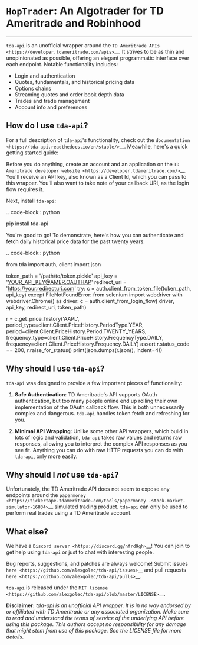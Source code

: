 ``HopTrader``: An Algotrader for TD Ameritrade and Robinhood
========================================

<!-- .. image:: https://img.shields.io/discord/720378361880248621.svg?label=&logo=discord&logoColor=ffffff&color=7389D8&labelColor=6A7EC2
  :target: https://discord.gg/nfrd9gh -->

<!-- What is ``tda-api``? -->
--------------------

``tda-api`` is an unofficial wrapper around the `TD Ameritrade APIs
<https://developer.tdameritrade.com/apis>`__. It strives to be as thin and
unopinionated as possible, offering an elegant programmatic interface over each
endpoint. Notable functionality includes:

* Login and authentication
* Quotes, fundamentals, and historical pricing data
* Options chains
* Streaming quotes and order book depth data
* Trades and trade management
* Account info and preferences

How do I use ``tda-api``?
-------------------------

For a full description of ``tda-api``'s functionality, check out the 
`documentation <https://tda-api.readthedocs.io/en/stable/>`__. Meawhile, here's 
a quick getting started guide:

Before you do anything, create an account and an application on the
`TD Ameritrade developer website <https://developer.tdameritrade.com/>`__.
You'll receive an API key, also known as a Client Id, which you can pass to this 
wrapper. You'll also want to take note of your callback URI, as the login flow 
requires it.

Next, install ``tda-api``:

.. code-block:: python

  pip install tda-api

You're good to go! To demonstrate, here's how you can authenticate and fetch
daily historical price data for the past twenty years:

.. code-block:: python

  from tda import auth, client
  import json

  token_path = '/path/to/token.pickle'
  api_key = 'YOUR_API_KEY@AMER.OAUTHAP'
  redirect_uri = 'https://your.redirecturi.com'
  try:
      c = auth.client_from_token_file(token_path, api_key)
  except FileNotFoundError:
      from selenium import webdriver
      with webdriver.Chrome() as driver:
          c = auth.client_from_login_flow(
              driver, api_key, redirect_uri, token_path)

  r = c.get_price_history('AAPL',
          period_type=client.Client.PriceHistory.PeriodType.YEAR,
          period=client.Client.PriceHistory.Period.TWENTY_YEARS,
          frequency_type=client.Client.PriceHistory.FrequencyType.DAILY,
          frequency=client.Client.PriceHistory.Frequency.DAILY)
  assert r.status_code == 200, r.raise_for_status()
  print(json.dumps(r.json(), indent=4))

Why should I use ``tda-api``?
-----------------------------

``tda-api`` was designed to provide a few important pieces of functionality:

1. **Safe Authentication**: TD Ameritrade's API supports OAuth authentication, 
   but too many people online end up rolling their own implementation of the 
   OAuth callback flow. This is both unnecessarily complex and dangerous. 
   ``tda-api`` handles token fetch and refreshing for you.

2. **Minimal API Wrapping**: Unlike some other API wrappers, which build in lots 
   of logic and validation, ``tda-api`` takes raw values and returns raw 
   responses, allowing you to interpret the complex API responses as you see 
   fit. Anything you can do with raw HTTP requests you can do with ``tda-api``, 
   only more easily.

Why should I *not* use ``tda-api``?
-----------------------------------

Unfortunately, the TD Ameritrade API does not seem to expose any endpoints 
around the `papermoney <https://tickertape.tdameritrade.com/tools/papermoney
-stock-market-simulator-16834>`__ simulated trading product. ``tda-api`` can 
only be used to perform real trades using a TD Ameritrade account.

What else?
----------

We have a `Discord server <https://discord.gg/nfrd9gh>`__! You can join to get 
help using ``tda-api`` or just to chat with interesting people.

Bug reports, suggestions, and patches are always welcome! Submit issues
`here <https://github.com/alexgolec/tda-api/issues>`__ and pull requests
`here <https://github.com/alexgolec/tda-api/pulls>`__.

``tda-api`` is released under the
`MIT license <https://github.com/alexgolec/tda-api/blob/master/LICENSE>`__.

**Disclaimer:** *tda-api is an unofficial API wrapper. It is in no way 
endorsed by or affiliated with TD Ameritrade or any associated organization.
Make sure to read and understand the terms of service of the underlying API 
before using this package. This authors accept no responsibility for any
damage that might stem from use of this package. See the LICENSE file for
more details.*